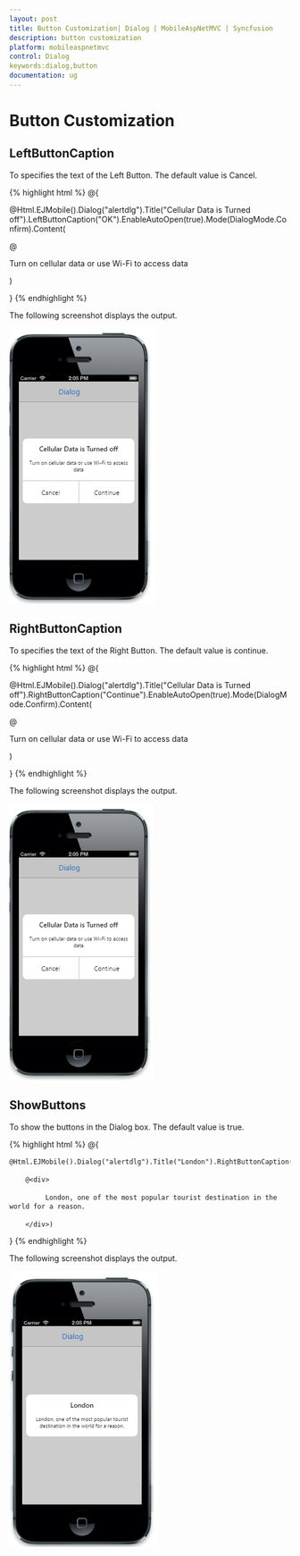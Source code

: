 ```yaml
---
layout: post
title: Button Customization| Dialog | MobileAspNetMVC | Syncfusion
description: button customization
platform: mobileaspnetmvc
control: Dialog
keywords:dialog,button
documentation: ug
---
```


# Button Customization

## LeftButtonCaption
 
 To specifies the text of the Left Button. The default value is Cancel.


{% highlight html %}
@{

@Html.EJMobile().Dialog("alertdlg").Title("Cellular Data is Turned off").LeftButtonCaption("OK").EnableAutoOpen(true).Mode(DialogMode.Confirm).Content(

@<div>

Turn on cellular data or use Wi-Fi to access data

</div>)

}
{% endhighlight %}


The following screenshot displays the output.



![](Button-Customization_images/Button-Customization_img1.png)


## RightButtonCaption

To specifies the text of the Right Button. The default value is continue.


{% highlight html %}
@{

@Html.EJMobile().Dialog("alertdlg").Title("Cellular Data is Turned off").RightButtonCaption("Continue").EnableAutoOpen(true).Mode(DialogMode.Confirm).Content(

@<div>

Turn on cellular data or use Wi-Fi to access data

</div>)

}
{% endhighlight %}


The following screenshot displays the output.

![](Button-Customization_images/Button-Customization_img2.png)


## ShowButtons                                

 To show the buttons in the Dialog box. The default value is true.


{% highlight html %}
@{

    @Html.EJMobile().Dialog("alertdlg").Title("London").RightButtonCaption("Continue").EnableAutoOpen(true).ShowButtons(false).Mode(DialogMode.Confirm).Content(

        @<div>

             London, one of the most popular tourist destination in the world for a reason.

        </div>)

}
{% endhighlight %}


The following screenshot displays the output.

![](Button-Customization_images/Button-Customization_img3.png)


